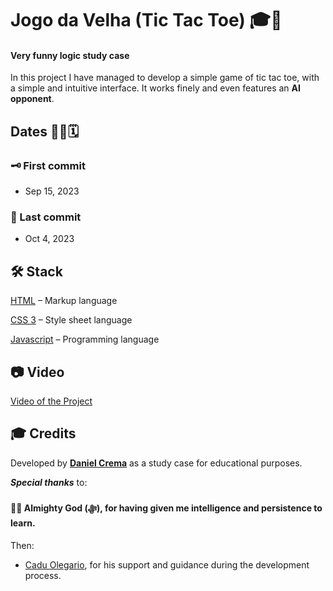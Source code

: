 # Jogo da Velha (Tic Tac Toe) 🎓🚀
#### Very funny logic study case

In this project I have managed to develop a simple game of tic tac toe, with a simple and intuitive interface. It works finely and even features an **AI opponent**.

## Dates 👨‍💻🗓️
### 🗝️ First commit
- Sep 15, 2023
### 🔐 Last commit
- Oct 4, 2023

## 🛠️ Stack
[HTML](https://html.spec.whatwg.org/multipage/) – Markup language

[CSS 3](https://www.python.org) – Style sheet language

[Javascript](https://ecma-international.org/publications-and-standards/standards/ecma-262/) – Programming language

## 📷 Video
[Video of the Project](https://github.com/user-attachments/assets/88157a7a-48eb-4c3a-8124-500077037ddd)

## 🎓 Credits
Developed by [**Daniel Crema**](https://github.com/DanielCrema) as a study case for educational purposes.

***Special thanks*** to:
#### 🕋🤲 **Almighty God** (ﷻ), for having given me intelligence and persistence to learn.

Then:
- [Cadu Olegario](https://github.com/CaduOlegario), for his support and guidance during the development process.